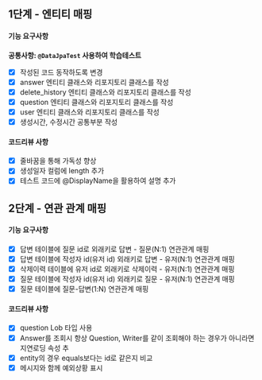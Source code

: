 ## 1단계 - 엔티티 매핑
#### 기능 요구사항
**공통사항: `@DataJpaTest` 사용하여 학습테스트**
- [X] 작성된 코드 동작하도록 변경
- [X] answer 엔티티 클래스와 리포지토리 클래스를 작성
- [X] delete_history 엔티티 클래스와 리포지토리 클래스를 작성
- [X] question 엔티티 클래스와 리포지토리 클래스를 작성
- [X] user 엔티티 클래스와 리포지토리 클래스를 작성
- [X] 생성시간, 수정시간 공통부분 작성

#### 코드리뷰 사항
- [X] 줄바꿈을 통해 가독성 향상
- [X] 생성일자 컬럼에 length 추가
- [X] 테스트 코드에 @DisplayName을 활용하여 설명 추가

## 2단계 - 연관 관계 매핑
#### 기능 요구사항
- [X] 답변 테이블에 질문 id로 외래키로 답변 - 질문(N:1) 연관관계 매핑
- [X] 답변 테이블에 작성자 id(유저 id) 외래키로 답변 - 유저(N:1) 연관관계 매핑
- [X] 삭제이력 테이블에 유저 id로 외래키로 삭제이력 - 유저(N:1) 연관관계 매핑
- [X] 질문 테이블에 작성자 id(유저 id) 외래키로 질문 - 유저(N:1) 연관관계 매핑
- [X] 질문 테이블에 질문-답변(1:N) 연관관계 매핑

#### 코드리뷰 사항
- [X] question Lob 타입 사용
- [X] Answer를 조회시 항상 Question, Writer를 같이 조회해야 하는 경우가 아니라면 지연로딩 속성 추
- [X] entity의 경우 equals보다는 id로 같은지 비교
- [X] 메시지와 함께 예외상황 표시